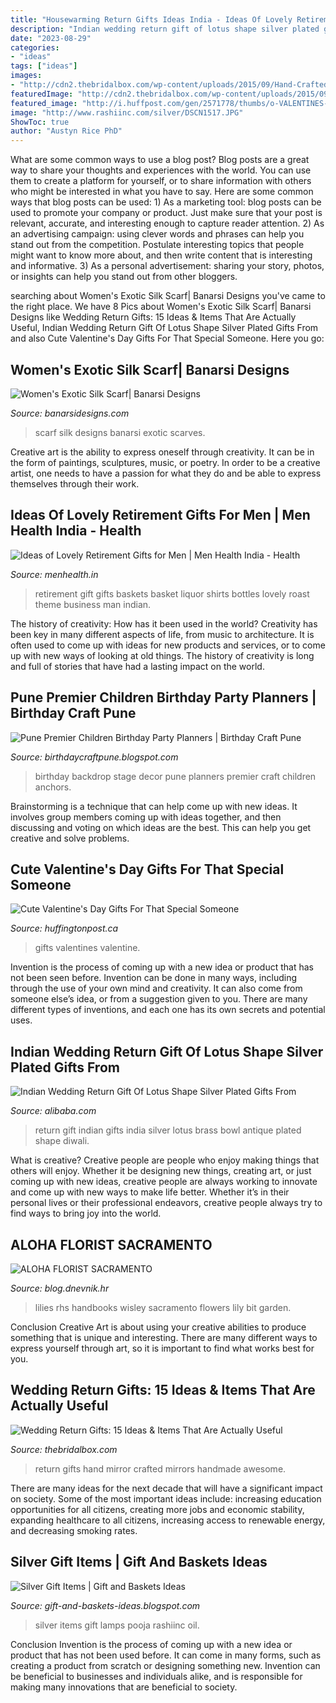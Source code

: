 ```yaml
---
title: "Housewarming Return Gifts Ideas India - Ideas Of Lovely Retirement Gifts For Men"
description: "Indian wedding return gift of lotus shape silver plated gifts from"
date: "2023-08-29"
categories:
- "ideas"
tags: ["ideas"]
images:
- "http://cdn2.thebridalbox.com/wp-content/uploads/2015/09/Hand-Crafted-Mirror.jpg"
featuredImage: "http://cdn2.thebridalbox.com/wp-content/uploads/2015/09/Hand-Crafted-Mirror.jpg"
featured_image: "http://i.huffpost.com/gen/2571778/thumbs/o-VALENTINES-DAY-GIFTS-facebook.jpg"
image: "http://www.rashiinc.com/silver/DSCN1517.JPG"
ShowToc: true
author: "Austyn Rice PhD"
---
```



What are some common ways to use a blog post?
Blog posts are a great way to share your thoughts and experiences with the world. You can use them to create a platform for yourself, or to share information with others who might be interested in what you have to say. Here are some common ways that blog posts can be used: 1) As a marketing tool: blog posts can be used to promote your company or product. Just make sure that your post is relevant, accurate, and interesting enough to capture reader attention. 2) As an advertising campaign: using clever words and phrases can help you stand out from the competition. Postulate interesting topics that people might want to know more about, and then write content that is interesting and informative. 3) As a personal advertisement: sharing your story, photos, or insights can help you stand out from other bloggers.

	

		
searching about Women&#039;s Exotic Silk Scarf| Banarsi Designs you've came to the right place. We have 8 Pics about Women&#039;s Exotic Silk Scarf| Banarsi Designs like Wedding Return Gifts: 15 Ideas &amp; Items That Are Actually Useful, Indian Wedding Return Gift Of Lotus Shape Silver Plated Gifts From and also Cute Valentine&#039;s Day Gifts For That Special Someone. Here you go:
		
    
## Women&#039;s Exotic Silk Scarf| Banarsi Designs

<img loading=lazy src="https://www.banarsidesigns.com/media/catalog/product/cache/1/image/850x/040ec09b1e35df139433887a97daa66f/t/u/turquose_2.jpg" onerror="this.onerror=null;this.src='https://tse4.mm.bing.net/th?id=OIP.xpzvzjrWd0mdEq3hYyK_dwHaLH&amp;pid=15.1';" alt="Women&#039;s Exotic Silk Scarf| Banarsi Designs">

_Source: banarsidesigns.com_

>scarf silk designs banarsi exotic scarves. 

	

Creative art is the ability to express oneself through creativity. It can be in the form of paintings, sculptures, music, or poetry. In order to be a creative artist, one needs to have a passion for what they do and be able to express themselves through their work.

    
## Ideas Of Lovely Retirement Gifts For Men | Men Health India - Health

<img loading=lazy src="http://menhealth.in/wp-content/uploads/Retirement-Party-Gift-Ideas.jpg" onerror="this.onerror=null;this.src='https://tse3.mm.bing.net/th?id=OIP.u3ukFxB-zK0xDO0NfpJ1TQHaJ3&amp;pid=15.1';" alt="Ideas of Lovely Retirement Gifts for Men | Men Health India - Health">

_Source: menhealth.in_

>retirement gift gifts baskets basket liquor shirts bottles lovely roast theme business man indian. 

	

The history of creativity: How has it been used in the world?
Creativity has been key in many different aspects of life, from music to architecture. It is often used to come up with ideas for new products and services, or to come up with new ways of looking at old things. The history of creativity is long and full of stories that have had a lasting impact on the world.

    
## Pune Premier Children Birthday Party Planners | Birthday Craft Pune

<img loading=lazy src="http://1.bp.blogspot.com/--q4CbXYd914/U32M_edyEFI/AAAAAAAAExM/Yg_uRPMk_hk/s1600/BIrthday+Backdrop+Decor.jpg" onerror="this.onerror=null;this.src='https://tse1.mm.bing.net/th?id=OIP.nauL1qehn0qKPwiot15dBgHaFj&amp;pid=15.1';" alt="Pune Premier Children Birthday Party Planners | Birthday Craft Pune">

_Source: birthdaycraftpune.blogspot.com_

>birthday backdrop stage decor pune planners premier craft children anchors. 

	

Brainstorming is a technique that can help come up with new ideas. It involves group members coming up with ideas together, and then discussing and voting on which ideas are the best. This can help you get creative and solve problems.

    
## Cute Valentine&#039;s Day Gifts For That Special Someone

<img loading=lazy src="http://i.huffpost.com/gen/2571778/thumbs/o-VALENTINES-DAY-GIFTS-facebook.jpg" onerror="this.onerror=null;this.src='https://tse2.mm.bing.net/th?id=OIP.-C5Jm6MJNnsYALpU6tnlzAHaDt&amp;pid=15.1';" alt="Cute Valentine&#039;s Day Gifts For That Special Someone">

_Source: huffingtonpost.ca_

>gifts valentines valentine. 

	

Invention is the process of coming up with a new idea or product that has not been seen before. Invention can be done in many ways, including through the use of your own mind and creativity. It can also come from someone else’s idea, or from a suggestion given to you. There are many different types of inventions, and each one has its own secrets and potential uses.

    
## Indian Wedding Return Gift Of Lotus Shape Silver Plated Gifts From

<img loading=lazy src="https://sc02.alicdn.com/kf/UT8v_XKXI0XXXagOFbX7/161102917/UT8v_XKXI0XXXagOFbX7.jpg" onerror="this.onerror=null;this.src='https://tse1.mm.bing.net/th?id=OIP.in5farchJvLbH-kh0KmZaQHaHa&amp;pid=15.1';" alt="Indian Wedding Return Gift Of Lotus Shape Silver Plated Gifts From">

_Source: alibaba.com_

>return gift indian gifts india silver lotus brass bowl antique plated shape diwali. 

	

What is creative?
Creative people are people who enjoy making things that others will enjoy. Whether it be designing new things, creating art, or just coming up with new ideas, creative people are always working to innovate and come up with new ways to make life better. Whether it’s in their personal lives or their professional endeavors, creative people always try to find ways to bring joy into the world.

    
## ALOHA FLORIST SACRAMENTO

<img loading=lazy src="http://bit.ly/oJuiZQ" onerror="this.onerror=null;this.src='https://tse1.mm.bing.net/th?id=OIP.zxmN_UeBW7vqy7BlX-eg4wAAAA&amp;pid=15.1';" alt="ALOHA FLORIST SACRAMENTO">

_Source: blog.dnevnik.hr_

>lilies rhs handbooks wisley sacramento flowers lily bit garden. 

	

Conclusion
Creative Art is about using your creative abilities to produce something that is unique and interesting. There are many different ways to express yourself through art, so it is important to find what works best for you.

    
## Wedding Return Gifts: 15 Ideas &amp; Items That Are Actually Useful

<img loading=lazy src="http://cdn2.thebridalbox.com/wp-content/uploads/2015/09/Hand-Crafted-Mirror.jpg" onerror="this.onerror=null;this.src='https://tse1.mm.bing.net/th?id=OIP.-2bhsNJDvWMZm5BIcKVAIgHaIO&amp;pid=15.1';" alt="Wedding Return Gifts: 15 Ideas &amp; Items That Are Actually Useful">

_Source: thebridalbox.com_

>return gifts hand mirror crafted mirrors handmade awesome. 

	

There are many ideas for the next decade that will have a significant impact on society. Some of the most important ideas include: increasing education opportunities for all citizens, creating more jobs and economic stability, expanding healthcare to all citizens, increasing access to renewable energy, and decreasing smoking rates.

    
## Silver Gift Items | Gift And Baskets Ideas

<img loading=lazy src="http://www.rashiinc.com/silver/DSCN1517.JPG" onerror="this.onerror=null;this.src='https://tse4.mm.bing.net/th?id=OIP.7323vQuxDadUzv3gcE-kZQHaFj&amp;pid=15.1';" alt="Silver Gift Items | Gift and Baskets Ideas">

_Source: gift-and-baskets-ideas.blogspot.com_

>silver items gift lamps pooja rashiinc oil. 

	

Conclusion
Invention is the process of coming up with a new idea or product that has not been used before. It can come in many forms, such as creating a product from scratch or designing something new. Invention can be beneficial to businesses and individuals alike, and is responsible for making many innovations that are beneficial to society.

